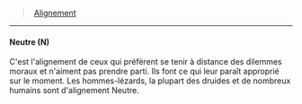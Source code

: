 ﻿---
!AlignmentItem
Id: alignment_hd.md#neutre-n
ParentLink: alignment_hd.md#alignement
Name: Neutre (N)
ParentName: Alignement
NameLevel: 4
Attributes:
  Name: Neutre (N)
  Markdown: >+
    #### <!--Name-->Neutre (N)<!--/Name-->


    C'est l'alignement de ceux qui préfèrent se tenir à distance des dilemmes moraux et n'aiment pas prendre parti. Ils font ce qui leur paraît approprié sur le moment. Les hommes-lézards, la plupart des druides et de nombreux humains sont d'alignement Neutre.

  Description: >+
    C'est l'alignement de ceux qui préfèrent se tenir à distance des dilemmes moraux et n'aiment pas prendre parti. Ils font ce qui leur paraît approprié sur le moment. Les hommes-lézards, la plupart des druides et de nombreux humains sont d'alignement Neutre.

AttributesDictionary: >+
  Name: Neutre (N)

  Markdown: >+

    #### <!--Name-->Neutre (N)<!--/Name-->





    C'est l'alignement de ceux qui préfèrent se tenir à distance des dilemmes moraux et n'aiment pas prendre parti. Ils font ce qui leur paraît approprié sur le moment. Les hommes-lézards, la plupart des druides et de nombreux humains sont d'alignement Neutre.



  Description: >+

    C'est l'alignement de ceux qui préfèrent se tenir à distance des dilemmes moraux et n'aiment pas prendre parti. Ils font ce qui leur paraît approprié sur le moment. Les hommes-lézards, la plupart des druides et de nombreux humains sont d'alignement Neutre.



Description: >+
  C'est l'alignement de ceux qui préfèrent se tenir à distance des dilemmes moraux et n'aiment pas prendre parti. Ils font ce qui leur paraît approprié sur le moment. Les hommes-lézards, la plupart des druides et de nombreux humains sont d'alignement Neutre.

---
> [Alignement](hd_alignment.md)

---

#### Neutre (N)

C'est l'alignement de ceux qui préfèrent se tenir à distance des dilemmes moraux et n'aiment pas prendre parti. Ils font ce qui leur paraît approprié sur le moment. Les hommes-lézards, la plupart des druides et de nombreux humains sont d'alignement Neutre.

